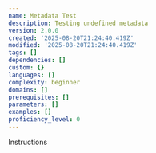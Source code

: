 ```yaml
---
name: Metadata Test
description: Testing undefined metadata
version: 2.0.0
created: '2025-08-20T21:24:40.419Z'
modified: '2025-08-20T21:24:40.419Z'
tags: []
dependencies: []
custom: {}
languages: []
complexity: beginner
domains: []
prerequisites: []
parameters: []
examples: []
proficiency_level: 0
---
```

Instructions
